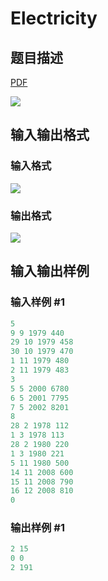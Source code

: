 # Electricity

## 题目描述

[problemUrl]: https://uva.onlinejudge.org/index.php?option=com_onlinejudge&Itemid=8&category=243&page=show_problem&problem=3300

[PDF](https://uva.onlinejudge.org/external/121/p12148.pdf)

![](https://cdn.luogu.com.cn/upload/vjudge_pic/UVA12148/1d520451c7d2b413888f178c8737c52410992d0d.png)

## 输入输出格式

### 输入格式

![](https://cdn.luogu.com.cn/upload/vjudge_pic/UVA12148/6826f0d174cb906a13423237f2fe854cd3160f2c.png)

### 输出格式

![](https://cdn.luogu.com.cn/upload/vjudge_pic/UVA12148/66417761a643e4ad988aa14a57e8518fdcab560b.png)

## 输入输出样例

### 输入样例 #1

```cpp
5
9 9 1979 440
29 10 1979 458
30 10 1979 470
1 11 1979 480
2 11 1979 483
3
5 5 2000 6780
6 5 2001 7795
7 5 2002 8201
8
28 2 1978 112
1 3 1978 113
28 2 1980 220
1 3 1980 221
5 11 1980 500
14 11 2008 600
15 11 2008 790
16 12 2008 810
0
```


### 输出样例 #1

```cpp
2 15
0 0
2 191
```


